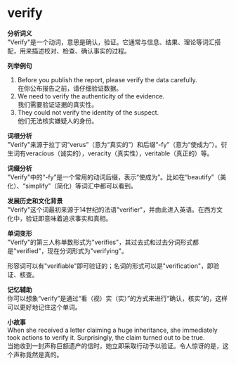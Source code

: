 # verify

**分析词义**  
"Verify"是一个动词，意思是确认，验证。它通常与信息、结果、理论等词汇搭配，用来描述校对、检查、确认事实的过程。

  

**列举例句**

  

1.  Before you publish the report, please verify the data carefully.  
    在你公布报告之前，请仔细验证数据。
2.  We need to verify the authenticity of the evidence.  
    我们需要验证证据的真实性。
3.  They could not verify the identity of the suspect.  
    他们无法核实嫌疑人的身份。

  

**词根分析**  
"Verify"来源于拉丁词“verus”（意为“真实的”）和后缀“-fy”（意为“使成为”）。衍生词有veracious（诚实的），veracity（真实性），veritable（真正的）等。

  

**词缀分析**  
"Verify"中的“-fy”是一个常用的动词后缀，表示“使成为”。比如在“beautify”（美化）、“simplify”（简化）等词汇中都可以看到。

  

**发展历史和文化背景**  
"Verify"这个词最初来源于14世纪的法语"verifier"，并由此进入英语。在西方文化中，验证即意味着追求事实和真相。

  

**单词变形**  
"Verify"的第三人称单数形式为"verifies"，其过去式和过去分词形式都是"verified"，现在分词形式为"verifying"。

  

形容词可以有"verifiable"即可验证的；名词的形式可以是"verification"，即验证、核查。

  

**记忆辅助**  
你可以想象“verify”是通过“看（视）实（实）”的方式来进行“确认，核实”的，这样可以更好地记住这个单词。

  

**小故事**  
When she received a letter claiming a huge inheritance, she immediately took actions to verify it. Surprisingly, the claim turned out to be true.  
当她收到一封声称巨额遗产的信时，她立即采取行动予以验证。令人惊讶的是，这个声称竟然是真的。
